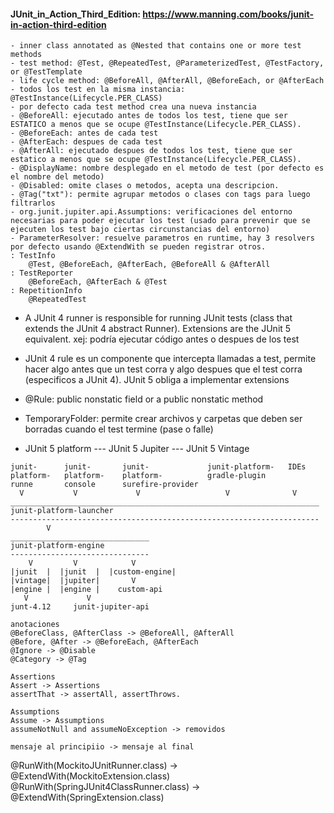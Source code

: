 #### JUnit_in_Action_Third_Edition: https://www.manning.com/books/junit-in-action-third-edition
```
- inner class annotated as @Nested that contains one or more test methods
- test method: @Test, @RepeatedTest, @ParameterizedTest, @TestFactory, or @TestTemplate
- life cycle method: @BeforeAll, @AfterAll, @BeforeEach, or @AfterEach
- todos los test en la misma instancia: @TestInstance(Lifecycle.PER_CLASS)
- por defecto cada test method crea una nueva instancia
- @BeforeAll: ejecutado antes de todos los test, tiene que ser ESTATICO a menos que se ocupe @TestInstance(Lifecycle.PER_CLASS).
- @BeforeEach: antes de cada test
- @AfterEach: despues de cada test
- @AfterAll: ejecutado despues de todos los test, tiene que ser estatico a menos que se ocupe @TestInstance(Lifecycle.PER_CLASS).
- @DisplayName: nombre desplegado en el metodo de test (por defecto es el nombre del metodo)
- @Disabled: omite clases o metodos, acepta una descripcion.
- @Tag("txt"): permite agrupar metodos o clases con tags para luego filtrarlos
- org.junit.jupiter.api.Assumptions: verificaciones del entorno necesarias para poder ejecutar los test (usado para prevenir que se ejecuten los test bajo ciertas circunstancias del entorno)
- ParameterResolver: resuelve parametros en runtime, hay 3 resolvers por defecto usando @ExtendWith se pueden registrar otros.
: TestInfo
    @Test, @BeforeEach, @AfterEach, @BeforeAll & @AfterAll
: TestReporter
    @BeforeEach, @AfterEach & @Test
: RepetitionInfo
    @RepeatedTest

```
- A JUnit 4 runner is responsible for running JUnit tests (class that extends the JUnit 4 abstract Runner). 
Extensions are the JUnit 5 equivalent. 
xej: podría ejecutar código antes o despues de los test


- JUnit 4 rule es un componente que intercepta llamadas a test, permite hacer algo antes que un test corra
y algo despues que el test corra (especificos a JUnit 4).
JUnit 5 obliga a implementar extensions

- @Rule: public nonstatic field or a public nonstatic method

- TemporaryFolder: permite crear archivos y carpetas que deben ser borradas cuando el test termine (pase o falle)

- JUnit 5 platform --- JUnit 5 Jupiter --- JUnit 5 Vintage


```
junit-      junit-       junit-             junit-platform-   IDEs
platform-   platform-    platform-          gradle-plugin
runne       console      surefire-provider
  V           V             V                   V              V
_____________________________________________________________________
junit-platform-launcher
---------------------------------------------------------------------
        V
_______________________________
junit-platform-engine
-------------------------------
    V         V            V
|junit  |  |junit  |  |custom-engine|
|vintage|  |jupiter|       V
|engine |  |engine |    custom-api
   V             V
junt-4.12     junit-jupiter-api
```

```
anotaciones
@BeforeClass, @AfterClass -> @BeforeAll, @AfterAll
@Before, @After -> @BeforeEach, @AfterEach
@Ignore -> @Disable
@Category -> @Tag

Assertions
Assert -> Assertions
assertThat -> assertAll, assertThrows.

Assumptions
Assume -> Assumptions
assumeNotNull and assumeNoException -> removidos

mensaje al principiio -> mensaje al final
```
@RunWith(MockitoJUnitRunner.class) -> @ExtendWith(MockitoExtension.class)
@RunWith(SpringJUnit4ClassRunner.class) -> @ExtendWith(SpringExtension.class)



